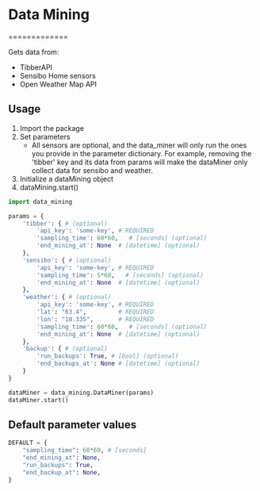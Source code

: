 # Data Mining
=============

Gets data from:
- TibberAPI
- Sensibo Home sensors
- Open Weather Map API

## Usage
1. Import the package
2. Set parameters
   - All sensors are optional, and the data_miner will only run the ones you provide in the parameter dictionary. For example, removing the 'tibber' key and its data from params will make the dataMiner only collect data for sensibo and weather.
3. Initialize a dataMining object
4. dataMining.start()

```python
import data_mining

params = {
    'tibber': { # (optional)
        'api_key': 'some-key', # REQUIRED
        'sampling_time': 60*60,   # [seconds] (optional)
        'end_mining_at': None  # [datetime] (optional)
    },
    'sensibo': { # (optional)
        'api_key': 'some-key', # REQUIRED
        'sampling_time': 5*60,   # [seconds] (optional)
        'end_mining_at': None  # [datetime] (optional)
    },
    'weather': { # (optional)
        'api_key': 'some-key', # REQUIRED
        'lat': "63.4",         # REQUIRED
        'lon': "10.335",       # REQUIRED
        'sampling_time': 60*60,   # [seconds] (optional)
        'end_mining_at': None  # [datetime] (optional)
    },
    'backup': { # (optional)
        'run_backups': True, # [bool] (optional)
        'end_backups_at': None # [datetime] (optional)
    }
}

dataMiner = data_mining.DataMiner(params)
dataMiner.start()
```

## Default parameter values
```python
DEFAULT = {
    "sampling_time": 60*60, # [seconds]
    "end_mining_at": None,
    "run_backups": True,
    "end_backup_at": None,
}
```
